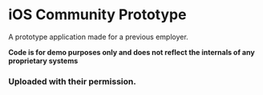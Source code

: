 iOS Community Prototype
=============

A prototype application made for a previous employer.

**Code is for demo purposes only and does not reflect the internals of any proprietary systems**

### Uploaded with their permission.
